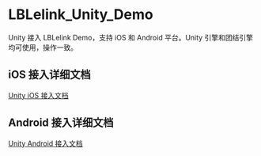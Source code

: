 # LBLelink_Unity_Demo
Unity 接入 LBLelink Demo，支持 iOS 和 Android 平台。Unity 引擎和团结引擎均可使用，操作一致。

## iOS 接入详细文档
 [Unity iOS 接入文档](https://github.com/lebosdk/LBLelink_Unity_Demo/blob/main/iOS_Unity_readme.md)
 
## Android 接入详细文档
 [Unity Android 接入文档]()

